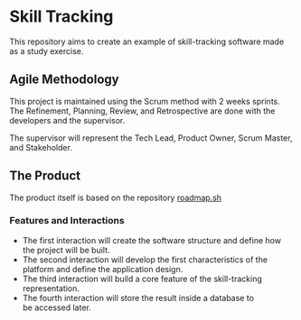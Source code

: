 # Skill Tracking

This repository aims to create an example of skill-tracking software made as a study exercise. 

## Agile Methodology
This project is maintained using the Scrum method with 2 weeks sprints. The Refinement, Planning, Review, and Retrospective are done with the developers and the supervisor.

The supervisor will represent the Tech Lead, Product Owner, Scrum Master, and Stakeholder.

## The Product
The product itself is based on the repository [roadmap.sh](https://roadmap.sh/) 

### Features and Interactions
- The first interaction will create the software structure and define how the project will be built.
- The second interaction will develop the first characteristics of the platform and define the application design.
- The third interaction will build a core feature of the skill-tracking representation.
- The fourth interaction will store the result inside a database to be accessed later.
